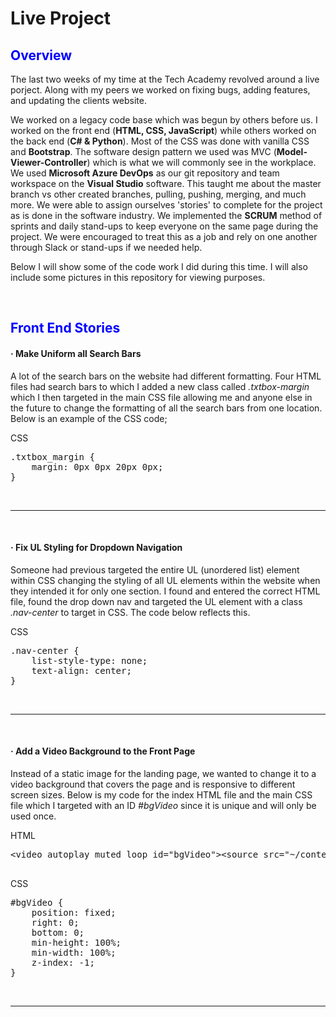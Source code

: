 # Live Project

<h2 style="color:blue;">Overview</h2>
<p>
The last two weeks of my time at the Tech Academy revolved around a live porject. Along with my peers we worked on fixing bugs, adding features, and updating the clients website. 
</p>

<p>We worked on a legacy code base which was begun by others before us. I worked on the front end (<b>HTML, CSS, JavaScript</b>) while others worked on the back end (<b>C# & Python</b>). Most of the CSS was done with vanilla CSS and <b>Bootstrap</b>. The software design pattern we used was MVC (<b>Model-Viewer-Controller</b>) which is what we will commonly see in the workplace. We used <b>Microsoft Azure DevOps</b> as our git repository and team workspace on the <b>Visual Studio</b> software. This taught me about the master branch vs other created branches, pulling, pushing, merging, and much more. We were able to assign ourselves 'stories' to complete for the project as is done in the software industry. We implemented the <b>SCRUM</b> method of sprints and daily stand-ups to keep everyone on the same page during the project. We were encouraged to treat this as a job and rely on one another through Slack or stand-ups if we needed help.
</p>

<p>
Below I will show some of the code work I did during this time. I will also include some pictures in this repository for viewing purposes.
</p>
<br>

<h2 style="color:blue;">Front End Stories</h2>

<h4>&middot; Make Uniform all Search Bars</h4>
<p>
A lot of the search bars on the website had different formatting. Four HTML files had search bars to which I added a new class called <i>.txtbox-margin</i> which I then targeted in the main CSS file allowing me and anyone else in the future to change the formatting of all the search bars from one location. Below is an example of the CSS code;
</p>
<p>CSS</p>
<pre>
.txtbox_margin {
    margin: 0px 0px 20px 0px;
}
</pre>
<br>
<hr>
<br>

<h4>&middot; Fix UL Styling for Dropdown Navigation</h4>
<p>
Someone had previous targeted the entire UL (unordered list) element within CSS changing the styling of all UL elements within the website when they intended it for only one section. I found and entered the correct HTML file, found the drop down nav and targeted the UL element with a class <i>.nav-center</i> to target in CSS. The code below reflects this.
</p>
<p>
CSS
</p>
<pre>
.nav-center {
    list-style-type: none;
    text-align: center;
}
</pre>
<br>
<hr>
<br>

<h4>&middot; Add a Video Background to the Front Page</h4>
<p>
Instead of a static image for the landing page, we wanted to change it to a video background that covers the page and is responsive to different screen sizes. Below is my code for the index HTML file and the main CSS file which I targeted with an ID <i>#bgVideo</i> since it is unique and will only be used once.
</p>
<p>
HTML
</p>
<pre>
&lt;video autoplay muted loop id=&quot;bgVideo&quot;&gt;&lt;source src=&quot;~/content/videos/NYC-Traffic.mp4&quot; /&gt;&lt;/video&gt;

</pre>

<p>
CSS
</p>
<pre>
#bgVideo {
    position: fixed;
    right: 0;
    bottom: 0;
    min-height: 100%;
    min-width: 100%;
    z-index: -1;
}
</pre>
<br>
<hr>